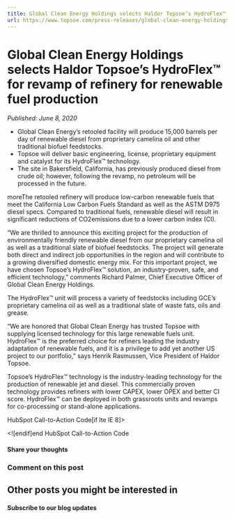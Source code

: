 ```yaml
---
title: Global Clean Energy Holdings selects Haldor Topsoe’s HydroFlex™ for revamp of refinery for renewable fuel production
url: https://www.topsoe.com/press-releases/global-clean-energy-holdings-selects-haldor-topsoes-hydroflex-for-revamp-of-refinery-for-renewable-fuel-production#main-content
---
```


# Global Clean Energy Holdings selects Haldor Topsoe’s HydroFlex™ for revamp of refinery for renewable fuel production

*Published: June 8, 2020*

- Global Clean Energy’s retooled facility will produce 15,000 barrels per day of renewable diesel from proprietary camelina oil and other traditional biofuel feedstocks.
- Topsoe will deliver basic engineering, license, proprietary equipment and catalyst for its HydroFlex™ technology.
- The site in Bakersfield, California, has previously produced diesel from crude oil; however, following the revamp, no petroleum will be processed in the future.

moreThe retooled refinery will produce low-carbon renewable fuels that meet the California Low Carbon Fuels Standard as well as the ASTM D975 diesel specs. Compared to traditional fuels, renewable diesel will result in significant reductions of CO2emissions due to a lower carbon index (CI).

“We are thrilled to announce this exciting project for the production of environmentally friendly renewable diesel from our proprietary camelina oil as well as a traditional slate of biofuel feedstocks. The project will generate both direct and indirect job opportunities in the region and will contribute to a growing diversified domestic energy mix. For this important project, we have chosen Topsoe’s HydroFlex™ solution, an industry-proven, safe, and efficient technology,” comments Richard Palmer, Chief Executive Officer of Global Clean Energy Holdings.

The HydroFlex™ unit will process a variety of feedstocks including GCE’s proprietary camelina oil as well as a traditional slate of waste fats, oils and grease.

“We are honored that Global Clean Energy has trusted Topsoe with supplying licensed technology for this large renewable fuels unit. HydroFlex™ is the preferred choice for refiners leading the industry adaptation of renewable fuels, and it is a privilege to add yet another US project to our portfolio,” says Henrik Rasmussen, Vice President of Haldor Topsoe.

Topsoe’s HydroFlex™ technology is the industry-leading technology for the production of renewable jet and diesel. This commercially proven technology provides refiners with lower CAPEX, lower OPEX and better CI score. HydroFlex™ can be deployed in both grassroots units and revamps for co-processing or stand-alone applications.

HubSpot Call-to-Action Code[if lte IE 8]><div id="hs-cta-ie-element"></div><![endif][](https://cta-redirect.hubspot.com/cta/redirect/2115834/0cb6813f-2cc9-429f-92fa-133b465db805)end HubSpot Call-to-Action Code

#### Share your thoughts

### Comment on this post

## Other posts you might be interested in

#### Subscribe to our blog updates